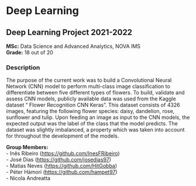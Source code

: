 # Deep Learning 
## Deep Learning Project 2021-2022   
   
**MSc:** Data Science and Advanced Analytics, NOVA IMS   
**Grade:** 18 out of 20  
   

### Description 
The purpose of the current work was to build a Convolutional Neural Network (CNN) model
to perform multi-class image classification to differentiate between five different types of
flowers. To build, validate and assess CNN models, publicly available data was used from
the Kaggle dataset “ Flower Recognition CNN Keras”. This dataset consists of 4326
images, featuring the following flower species: daisy, dandelion, rose, sunflower and tulip.
Upon feeding an image as input to the CNN models, the expected output was the label of
the class that the model predicts. The dataset was slightly imbalanced, a property which was
taken into account for throughout the development of the models.   
   
     
**Group Members:**   
\- Inês Ribeiro (https://github.com/InesFRibeiro)      
\- José Dias (https://github.com/josedias97)   
\- Matias Neves (https://github.com/HitGobba)   
\- Péter Hámori (https://github.com/hampet97)   
\- Nicola Andreatta    
    
